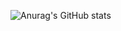 ![Anurag's GitHub stats](https://github-readme-stats.vercel.app/api?username=bennytaccardi&show_icons=true&theme=dark)
